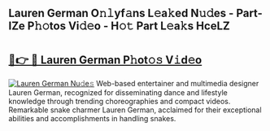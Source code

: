 ## Lauren German O𝚗𝚕yf𝚊ns L𝚎a𝚔ed N𝚞𝚍es - Part-IZe P𝚑𝚘tos Vi𝚍𝚎o - H𝚘𝚝 Part L𝚎a𝚔s HceLZ

# <h2><a href="http://kf54d0.oniu.top/?m=Lauren+German">🔗👉 🔴 Lauren German P𝚑ot𝚘𝚜 V𝚒d𝚎o</a></h2>

[![Lauren German Nu𝚍e𝚜](https://i.imgur.com/0qMVB7G.gif)](http://kf54d0.oniu.top/?m=Lauren+German)
Web-based entertainer and multimedia designer Lauren German, recognized for disseminating dance and lifestyle knowledge through trending choreographies and compact videos. Remarkable snake charmer Lauren German, acclaimed for their exceptional abilities and accomplishments in handling snakes.  
